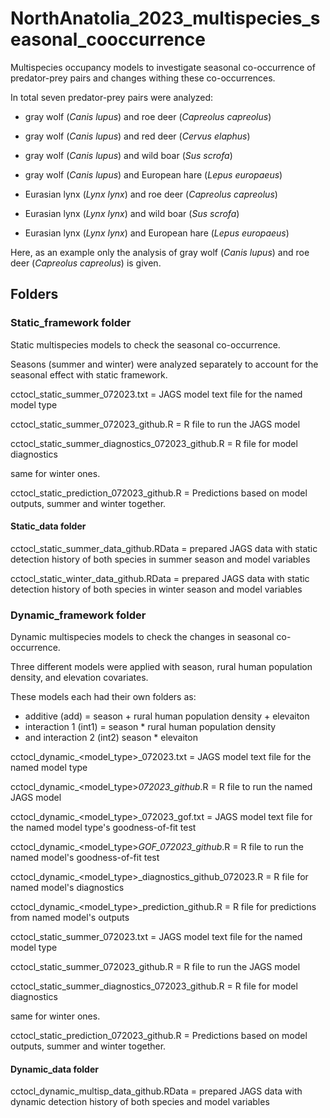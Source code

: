 # NorthAnatolia_2023_multispecies_seasonal_cooccurrence
Multispecies occupancy models to investigate seasonal co-occurrence of predator-prey pairs and changes withing these co-occurrences.


In total seven predator-prey pairs were analyzed: 
- gray wolf (_Canis lupus_) and roe deer (_Capreolus capreolus_)
- gray wolf (_Canis lupus_) and red deer (_Cervus elaphus_)
- gray wolf (_Canis lupus_) and wild boar (_Sus scrofa_)
- gray wolf (_Canis lupus_) and European hare (_Lepus europaeus_)

- Eurasian lynx (_Lynx lynx_) and roe deer (_Capreolus capreolus_)
- Eurasian lynx (_Lynx lynx_) and wild boar (_Sus scrofa_)
- Eurasian lynx (_Lynx lynx_) and European hare (_Lepus europaeus_)

Here, as an example only the analysis of gray wolf (_Canis lupus_) and roe deer (_Capreolus capreolus_) is given. 

## Folders

### Static_framework folder

Static multispecies models to check the seasonal co-occurrence.

Seasons (summer and winter) were analyzed separately to account for the seasonal effect with static framework.

cctocl_static_summer_072023.txt = JAGS model text file for the named model type

cctocl_static_summer_072023_github.R = R file to run the JAGS model

cctocl_static_summer_diagnostics_072023_github.R = R file for model diagnostics

same for winter ones.

cctocl_static_prediction_072023_github.R = Predictions based on model outputs, summer and winter together.

#### Static_data folder

cctocl_static_summer_data_github.RData = prepared JAGS data with static detection history of both species in summer season and model variables

cctocl_static_winter_data_github.RData = prepared JAGS data with static detection history of both species in winter season and model variables

### Dynamic_framework folder

Dynamic multispecies models to check the changes in seasonal co-occurrence.

Three different models were applied with season, rural human population density, and elevation covariates.

These models each had their own folders as:
- additive (add) = season + rural human population density + elevaiton
- interaction 1 (int1) = season * rural human population density
- and interaction 2 (int2) season * elevaiton

cctocl_dynamic_<model_type>_072023.txt = JAGS model text file for the named model type

cctocl_dynamic_<model_type>_072023_github_.R = R file to run the named JAGS model

cctocl_dynamic_<model_type>_072023_gof.txt = JAGS model text file for the named model type's goodness-of-fit test

cctocl_dynamic_<model_type>_GOF_072023_github_.R = R file to run the named model's goodness-of-fit test

cctocl_dynamic_<model_type>_diagnostics_github_072023.R = R file for named model's diagnostics

cctocl_dynamic_<model_type>_prediction_github.R = R file for predictions from named model's outputs


cctocl_static_summer_072023.txt = JAGS model text file for the named model type

cctocl_static_summer_072023_github.R = R file to run the JAGS model

cctocl_static_summer_diagnostics_072023_github.R = R file for model diagnostics

same for winter ones.

cctocl_static_prediction_072023_github.R = Predictions based on model outputs, summer and winter together.

#### Dynamic_data folder

cctocl_dynamic_multisp_data_github.RData = prepared JAGS data with dynamic detection history of both species and model variables

